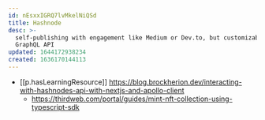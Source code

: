 ```yaml
---
id: nEsxxIGRQ7lvMkelNiQSd
title: Hashnode
desc: >-
  self-publishing with engagement like Medium or Dev.to, but customizable;
  GraphQL API
updated: 1644172938234
created: 1636170144113
---
```




- [[p.hasLearningResource]] https://blog.brockherion.dev/interacting-with-hashnodes-api-with-nextjs-and-apollo-client
  - https://thirdweb.com/portal/guides/mint-nft-collection-using-typescript-sdk
